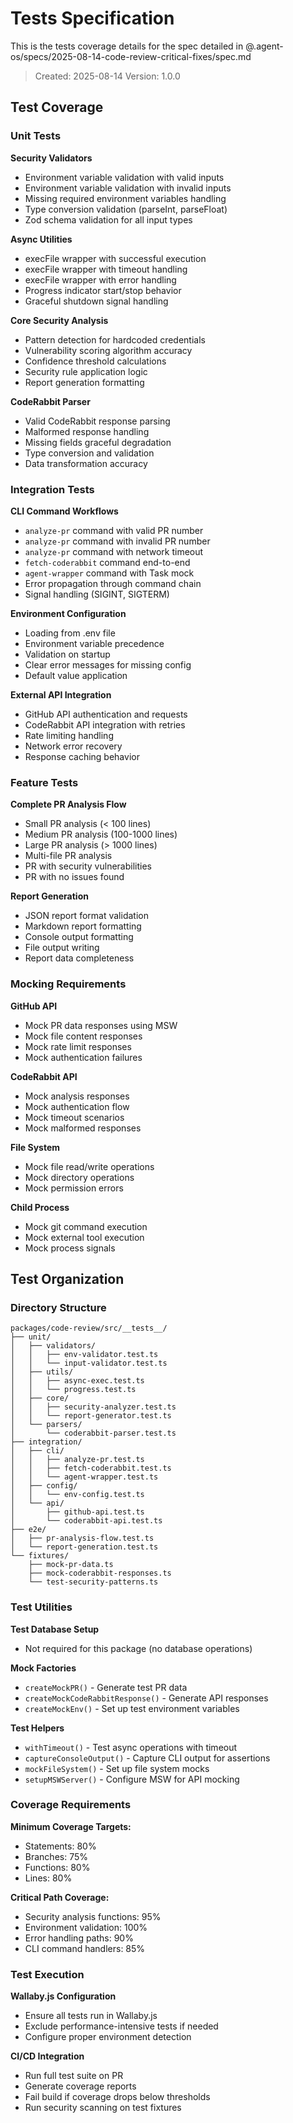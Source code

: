 # Tests Specification

This is the tests coverage details for the spec detailed in @.agent-os/specs/2025-08-14-code-review-critical-fixes/spec.md

> Created: 2025-08-14
> Version: 1.0.0

## Test Coverage

### Unit Tests

**Security Validators**

- Environment variable validation with valid inputs
- Environment variable validation with invalid inputs
- Missing required environment variables handling
- Type conversion validation (parseInt, parseFloat)
- Zod schema validation for all input types

**Async Utilities**

- execFile wrapper with successful execution
- execFile wrapper with timeout handling
- execFile wrapper with error handling
- Progress indicator start/stop behavior
- Graceful shutdown signal handling

**Core Security Analysis**

- Pattern detection for hardcoded credentials
- Vulnerability scoring algorithm accuracy
- Confidence threshold calculations
- Security rule application logic
- Report generation formatting

**CodeRabbit Parser**

- Valid CodeRabbit response parsing
- Malformed response handling
- Missing fields graceful degradation
- Type conversion and validation
- Data transformation accuracy

### Integration Tests

**CLI Command Workflows**

- `analyze-pr` command with valid PR number
- `analyze-pr` command with invalid PR number
- `analyze-pr` command with network timeout
- `fetch-coderabbit` command end-to-end
- `agent-wrapper` command with Task mock
- Error propagation through command chain
- Signal handling (SIGINT, SIGTERM)

**Environment Configuration**

- Loading from .env file
- Environment variable precedence
- Validation on startup
- Clear error messages for missing config
- Default value application

**External API Integration**

- GitHub API authentication and requests
- CodeRabbit API integration with retries
- Rate limiting handling
- Network error recovery
- Response caching behavior

### Feature Tests

**Complete PR Analysis Flow**

- Small PR analysis (< 100 lines)
- Medium PR analysis (100-1000 lines)
- Large PR analysis (> 1000 lines)
- Multi-file PR analysis
- PR with security vulnerabilities
- PR with no issues found

**Report Generation**

- JSON report format validation
- Markdown report formatting
- Console output formatting
- File output writing
- Report data completeness

### Mocking Requirements

**GitHub API**

- Mock PR data responses using MSW
- Mock file content responses
- Mock rate limit responses
- Mock authentication failures

**CodeRabbit API**

- Mock analysis responses
- Mock authentication flow
- Mock timeout scenarios
- Mock malformed responses

**File System**

- Mock file read/write operations
- Mock directory operations
- Mock permission errors

**Child Process**

- Mock git command execution
- Mock external tool execution
- Mock process signals

## Test Organization

### Directory Structure

```
packages/code-review/src/__tests__/
├── unit/
│   ├── validators/
│   │   ├── env-validator.test.ts
│   │   └── input-validator.test.ts
│   ├── utils/
│   │   ├── async-exec.test.ts
│   │   └── progress.test.ts
│   ├── core/
│   │   ├── security-analyzer.test.ts
│   │   └── report-generator.test.ts
│   └── parsers/
│       └── coderabbit-parser.test.ts
├── integration/
│   ├── cli/
│   │   ├── analyze-pr.test.ts
│   │   ├── fetch-coderabbit.test.ts
│   │   └── agent-wrapper.test.ts
│   ├── config/
│   │   └── env-config.test.ts
│   └── api/
│       ├── github-api.test.ts
│       └── coderabbit-api.test.ts
├── e2e/
│   ├── pr-analysis-flow.test.ts
│   └── report-generation.test.ts
└── fixtures/
    ├── mock-pr-data.ts
    ├── mock-coderabbit-responses.ts
    └── test-security-patterns.ts
```

### Test Utilities

**Test Database Setup**

- Not required for this package (no database operations)

**Mock Factories**

- `createMockPR()` - Generate test PR data
- `createMockCodeRabbitResponse()` - Generate API responses
- `createMockEnv()` - Set up test environment variables

**Test Helpers**

- `withTimeout()` - Test async operations with timeout
- `captureConsoleOutput()` - Capture CLI output for assertions
- `mockFileSystem()` - Set up file system mocks
- `setupMSWServer()` - Configure MSW for API mocking

### Coverage Requirements

**Minimum Coverage Targets:**

- Statements: 80%
- Branches: 75%
- Functions: 80%
- Lines: 80%

**Critical Path Coverage:**

- Security analysis functions: 95%
- Environment validation: 100%
- Error handling paths: 90%
- CLI command handlers: 85%

### Test Execution

**Wallaby.js Configuration**

- Ensure all tests run in Wallaby.js
- Exclude performance-intensive tests if needed
- Configure proper environment detection

**CI/CD Integration**

- Run full test suite on PR
- Generate coverage reports
- Fail build if coverage drops below thresholds
- Run security scanning on test fixtures
